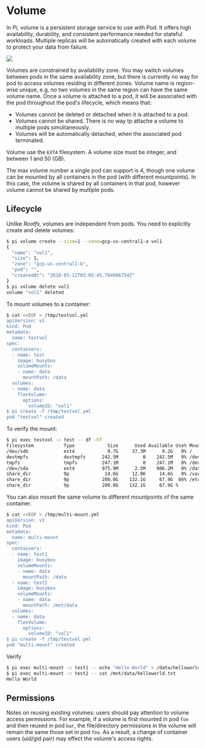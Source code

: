# Volume

In _Pi_, volume is a persistent storage service to use with Pod. It offers high availability, durability, and consistent performance needed for stateful workloads. Multiple replicas will be automatically created with each volume to protect your data from failure. 

![](https://trello-attachments.s3.amazonaws.com/5700ea0da7030dcf7485ed70/5a9946fe778993901468c0e9/3b8092f3df5f47b45c57690998d91c2d/6.png)

Volumes are constrained by availability zone. You may switch volumes between pods in the same availability zone, but there is currently no way for pod to access volumes residing in different zones. Volume name is region-wise unique, e.g. no two volumes in the same region can have the same volume name. Once a volume is attached to a pod, it will be associated with the pod throughout the pod's lifecycle, which means that:

- Volumes cannot be deleted or detached when it is attached to a pod.
-  Volumes cannot be shared. There is no way tp attache a volume to multiple pods simultaneously.
- Volumes will be automatically detached, when the associated pod terminated. 

Volume use the `EXT4` filesystem. A volume size must be integer, and between 1 and 50 (GB).

The max volume number a single pod can support is 4, though one volume can be mounted by all containers in the pod (with different mountpoints). In this case, the volume is shared by all containers in that pod, however volume cannot be shared by multiple pods.

Lifecycle
---------------------------

Unlike _Rootfs_, volumes are independent from pods. You need to explicitly create and delete volumes: 

```sh
$ pi volume create --size=1 --zone=gcp-us-central1-a vol1
{
  "name": "vol1",
  "size": 1,
  "zone": "gcp-us-central1-b",
  "pod": "",
  "createdAt": "2018-03-12T03:05:45.764086754Z"
}
$ pi volume delete vol1
volume "vol1" deleted
```

To mount volumes to a container:

```sh
$ cat <<EOF > /tmp/testvol.yml
apiVersion: v1
kind: Pod
metadata:
  name: testvol
spec:
  containers:
  - name: test
    image: busybox
    volumeMounts:
    - name: data
      mountPath: /data
  volumes:
  - name: data
    flexVolume:
      options:
        volumeID: "vol1"
$ pi create -f /tmp/testvol.yml
pod "testvol" created
```

To verify the mount:

```sh
$ pi exec testvol -c test -- df -hT
Filesystem           Type            Size      Used Available Use% Mounted on
/dev/sdb             ext4            9.7G     37.3M      9.2G   0% /
devtmpfs             devtmpfs      242.5M         0    242.5M   0% /dev
tmpfs                tmpfs         247.1M         0    247.1M   0% /dev/shm
/dev/sda             ext4          975.9M      2.5M    906.2M   0% /data
share_dir            9p             14.6G     12.0K     14.6G   0% /var/run/secrets/kubernetes.io/serviceaccount
share_dir            9p            200.0G    132.1G     67.9G  66% /etc/hosts
share_dir            9p            200.0G    132.1G     67.9G %
```

You can also mount the same volume to different mountpoints of the same container.

```sh
$ cat <<EOF > /tmp/multi-mount.yml
apiVersion: v1
kind: Pod
metadata:
  name: multi-mount
spec:
  containers:
  - name: test1
    image: busybox
    volumeMounts:
    - name: data
      mountPath: /data
  - name: test2
    image: busybox
    volumeMounts:
    - name: data
      mountPath: /mnt/data
  volumes:
  - name: data
    flexVolume:
      options:
        volumeID: "vol1"
$ pi create -f /tmp/testvol.yml
pod "multi-mount" created
```

Verify

```sh
$ pi exec multi-mount -c test1 -- echo "Hello World" > /data/helloworld.txt
$ pi exec multi-mount -c test2 -- cat /mnt/data/helloworld.txt
Hello World
```

Permissions
---------------------------

Notes on reusing existing volumes: users should pay attention to volume access permissions. For example, if a volume is first mounted in pod `foo` and then reused in pod `bar`, the file/directory permissions in the volume will remain the same those set in pod `foo`. As a result, a change of container users (uid/gid pair) may effect the volume's access rights.
